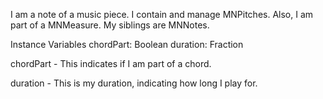 I am a note of a music piece. I contain and manage MNPitches. Also, I am part of a MNMeasure. My siblings are MNNotes.

Instance Variables
	chordPart:		Boolean
	duration:		Fraction

chordPart
	- This indicates if I am part of a chord.
	
duration
	- This is my duration, indicating how long I play for.
